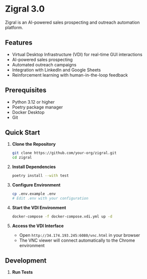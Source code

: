 # Zigral 3.0

Zigral is an AI-powered sales prospecting and outreach automation platform.

## Features

- Virtual Desktop Infrastructure (VDI) for real-time GUI interactions
- AI-powered sales prospecting
- Automated outreach campaigns
- Integration with LinkedIn and Google Sheets
- Reinforcement learning with human-in-the-loop feedback

## Prerequisites

- Python 3.12 or higher
- Poetry package manager
- Docker Desktop
- Git

## Quick Start

1. **Clone the Repository**
   ```bash
   git clone https://github.com/your-org/zigral.git
   cd zigral
   ```

2. **Install Dependencies**
   ```bash
   poetry install --with test
   ```

3. **Configure Environment**
   ```bash
   cp .env.example .env
   # Edit .env with your configuration
   ```

4. **Start the VDI Environment**
   ```bash
   docker-compose -f docker-compose.vdi.yml up -d
   ```

5. **Access the VDI Interface**
   - Open `http://34.174.193.245:6080/vnc.html` in your browser
   - The VNC viewer will connect automatically to the Chrome environment

## Development

1. **Run Tests**
   ```